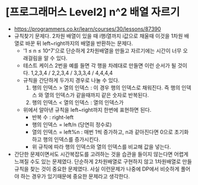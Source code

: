 # [프로그래머스 Level2] n^2 배열 자르기
- https://programmers.co.kr/learn/courses/30/lessons/87390
- 규칙찾기 문제다. 2차원 배열이 있을 때 i행i열까지 i값으로 채울때 이것을 1차원 배열로 바꾼 뒤 left~right까지의 배열을 반환하는 문제다.
  - '1 ≤ n ≤ 10^7'으로 단순하게 2차원배열을 만들고 자르기에는 시간이 너무 오래걸림을 알 수 있다.
  - 테스트 케이스 2번을 예를 들면 각 행을 차례대로 만들면 이런 순서가 될 것이다. 1,2,3,4 / 2,2,3,4 / 3,3,3,4 / 4,4,4,4 
  - 규칙을 간단하게 두가지 경우로 나눌 수 있다.
      1. 행의 인덱스 > 열의 인덱스 : 이 경우 행의 인덱스로 채워진다. 즉 행의 인덱스 와 열의 인덱스가 같을때까지 같은 숫자로 반복된다.
      2. 행의 인덱스 < 열의 인덱스 : 열의 인덱스가
  - 위에서 알아낸 규칙을 left~right까지 한번에 표현하면 된다.
    - 반복 수 : right-left
    - 행의 인덱스 = left/n (당연히 정수로)
    - 열의 인덱스 = left%n : 매번 1씩 증가하고, n과 같아진다면 0으로 초기화하고 행의 인덱스를 증가시킨다.
    - 위 규칙에 따라 행의 인덱스와 열의 인덱스를 비교해 값을 넣는다.
- 간단한 문제이면서도 시간복잡도를 고려하는 것을 습관을 들이지 않는다면 어렵게 느껴질 수도 있는 문제였다. 단순하게 2차원배열로 구현하지 않고 1차원배열로 만들 규칙을 찾는 것이 중요한 문제였다. 사실 이런문제가 나중에 DP에서 비슷하게 풀어야 하는 경우가 있기때문에 중요한 문제라고 생각한다. 